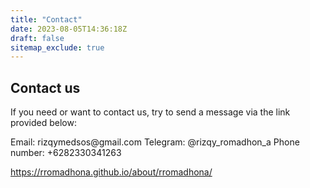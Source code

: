 ```yaml
---
title: "Contact"
date: 2023-08-05T14:36:18Z
draft: false
sitemap_exclude: true
---
```


## Contact us

If you need or want to contact us, try to send a message via the link provided below:

<div class="d-g gg-15 gtc-r">
<span>Email: rizqymedsos@gmail.com</span>
<span>Telegram: @rizqy_romadhon_a</span>
<span>Phone number: +6282330341263</span>
</div>

https://rromadhona.github.io/about/rromadhona/